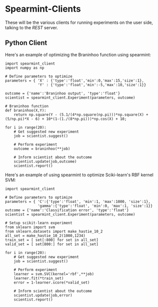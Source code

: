 Spearmint-Clients
=================

These will be the various clients for running experiments on the user side, talking to the *REST* server.


Python Client
-------------

Here's an example of optimizing the Braninhoo function using spearmint:

    import spearmint_client
    import numpy as np
    
    # Define parameters to optimize
    parameters = { 'X' : {'type':'float','min':0,'max':15,'size':1},
                   'Y' : {'type':'float','min':-5,'max':10,'size':1}}
    
    outcome = {'name':'Braninhoo output', 'type':'float'}
    scientist = spearmint_client.Experiment(parameters, outcome)
    
    # Braninhoo function
    def braninhoo(X,Y):
        return np.square(Y - (5.1/(4*np.square(np.pi)))*np.square(X) + (5/np.pi)*X - 6) + 10*(1-(1./(8*np.pi)))*np.cos(X) + 10;
    
    for i in range(20):
        # Get suggested new experiment
        job = scientist.suggest()
    
        # Perform experiment
        outcome = braninhoo(**job)
    
        # Inform scientist about the outcome
        scientist.update(job,outcome)
        scientist.report()



Here's an example of using spearmint to optimize Sciki-learn's RBF kernel SVM:

    import spearmint_client
    
    # Define parameters to optimize
    parameters = { 'C':{'type':'float', 'min':1, 'max':1000, 'size':1},
                   'gamma':{'type':'float', 'min':0, 'max':1, 'size':1}}
    outcome = {'name':'Classification error', 'type':'float'}
    scientist = spearmint_client.Experiment(parameters, outcome)
    
    # Setup scikit-learn experiment
    from sklearn import svm
    from sklearn.datasets import make_hastie_10_2
    all_set = make_hastie_10_2(1000,1234)
    train_set = [ set[:800] for set in all_set]
    valid_set = [ set[800:] for set in all_set]
    
    for i in range(20):
        # Get suggested new experiment
        job = scientist.suggest()
    
        # Perform experiment
        learner = svm.SVC(kernel='rbf',**job)
        learner.fit(*train_set)
        error = 1-learner.score(*valid_set)
    
        # Inform scientist about the outcome
        scientist.update(job,error)
        scientist.report()

